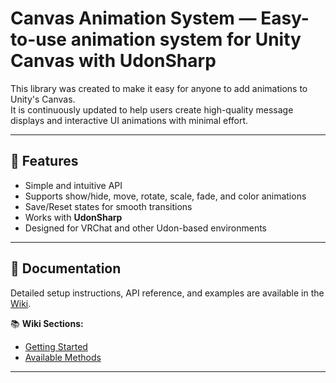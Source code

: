 # Canvas Animation System — Easy-to-use animation system for Unity Canvas with UdonSharp

This library was created to make it easy for anyone to add animations to Unity's Canvas.  
It is continuously updated to help users create high-quality message displays and interactive UI animations with minimal effort.

---

## 🌟 Features
- Simple and intuitive API  
- Supports show/hide, move, rotate, scale, fade, and color animations  
- Save/Reset states for smooth transitions  
- Works with **UdonSharp**
- Designed for VRChat and other Udon-based environments

---

## 📖 Documentation

Detailed setup instructions, API reference, and examples are available in the [Wiki](https://github.com/puk06/CanvasAnimationSystem/wiki).

📚 **Wiki Sections:**
- [Getting Started](https://github.com/puk06/CanvasAnimationSystem/wiki/Getting-Started)
- [Available Methods](https://github.com/puk06/CanvasAnimationSystem/wiki/Available-Methods)

---
